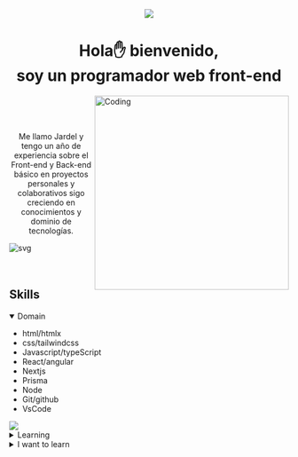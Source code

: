 <!-- main -->
<div align="center">
  <img src="https://th.bing.com/th/id/OIP.5jz9KZZGGRByZH_DxrV76wAAAA?rs=1&pid=ImgDetMain">
  <h1>Hola✋ bienvenido, <br> soy un programador web front-end</h1>
</div>

<!-- presentation -->
<img align="right" alt="Coding" width="350" src="https://i.pinimg.com/originals/81/17/8b/81178b47a8598f0c81c4799f2cdd4057.gif">
<br>
<br>
<br>
<p align="center">
  Me llamo Jardel y tengo un año de experiencia sobre el Front-end y Back-end básico en proyectos personales y colaborativos sigo creciendo en conocimientos y dominio de tecnologías.
</p>
<img src="https://readme-typing-svg.demolab.com?font=&size=16&pause=1000&color=C0C0C0&font=italic&center=true&random=false&width=550&height=30&lines=La+%C3%BAnica+forma+de+aprender+a+programar+es+programando" alt="svg" />
<br>
<br>
<br>

<!-- tecnologies -->
<h2>Skills</h2>
<details open name="accordeon">
  <summary>Domain</summary>
  <ul>
    <li>html/htmlx</li>
    <li>css/tailwindcss</li>
    <li>Javascript/typeScript</li>
    <li>React/angular</li>
    <li>Nextjs</li>
    <li>Prisma</li>
    <li>Node</li>
    <li>Git/github</li>
    <li>VsCode</li>
  </ul>
<img src="https://skillicons.dev/icons?i=git,css,github,html,js,md,nextjs,nodejs,react,tailwind,ts,vscode&perline=14" />
</details>

<details name="accordeon">
  <summary>Learning</summary>
  <ul>
    <li>Java</li>
    <li>Jest</li>
  </ul>
<img src="https://skillicons.dev/icons?i=java,jest&perline=14" />
</details>

<details name="accordeon">
  <summary>I want to learn</summary>
  <ul>
    <li>Python</li>
    <li>Figma</li>
  </ul>
  <img src="https://skillicons.dev/icons?i=python,figma&perline=14" />
</details>

<!-- repositories -->
<!-- favorite quote -->
<!-- spotify -->
